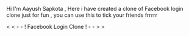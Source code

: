 Hi I'm Aayush Sapkota , Here i have created a clone of Facebook login clone just for fun , 
you can use this to tick your friends frrrrr

< < - - ! Facebook Login Clone ! - - > >
